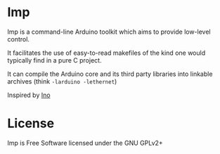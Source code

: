 Imp
===

Imp is a command-line Arduino toolkit which aims to provide low-level control.

It facilitates the use of easy-to-read makefiles of the kind one would typically find in a pure C project.

It can compile the Arduino core and its third party libraries into linkable archives (think `-larduino -lethernet`)

Inspired by [Ino](https://github.com/amperka/ino)

License
=======

Imp is Free Software licensed under the GNU GPLv2+
